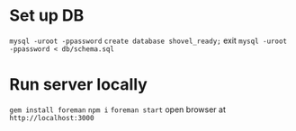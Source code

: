 # Set up DB
`mysql -uroot -ppassword`
`create database shovel_ready;`
exit
`mysql -uroot -ppassword < db/schema.sql`

# Run server locally
`gem install foreman`
`npm i`
`foreman start`
open browser at `http://localhost:3000`

